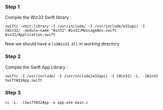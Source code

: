 
### Step 1

Compile the Win32 Swift library :  

```
swiftc -emit-library -I /usr/include/ -I /usr/include/w32api/ -I CWin32/ -module-name "Win32" Win32/MessageBox.swift Win32/Application.swift
```

Now we should have a `libWin32.dll` in working directory

### Step 2

Compile the Swift App Library :  

`swiftc -I /usr/include/ -I /usr/include/w32api/ -I CWin32/ -L. -lWin32 SwiftW32App.swift`

### Step 3

`cc -L. -lSwiftW32App -o app.exe main.c`